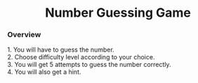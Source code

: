 <h1 align = "center"> Number Guessing Game </h1>

<h3>Overview</h3>
1. You will have to guess the number.<br>
2. Choose difficulty level according to your choice.<br>
3. You will get 5 attempts to guess the number correctly.<br>
4. You will also get a hint.<br>
